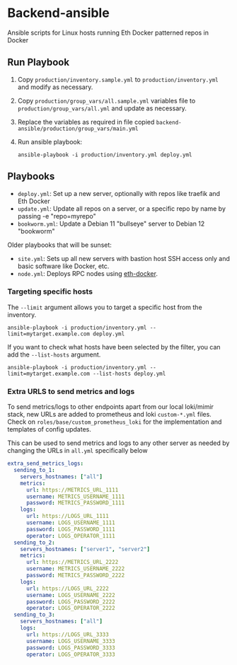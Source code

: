 # Backend-ansible

Ansible scripts for Linux hosts running Eth Docker patterned repos in Docker

## Run Playbook

1. Copy `production/inventory.sample.yml` to `production/inventory.yml` and modify as necessary.

2. Copy `production/group_vars/all.sample.yml` variables file to `production/group_vars/all.yml` and update as necessary.

3. Replace the variables as required in file copied `backend-ansible/production/group_vars/main.yml`

4. Run ansible playbook:

      ```shell
      ansible-playbook -i production/inventory.yml deploy.yml
      ```

## Playbooks

- `deploy.yml`: Set up a new server, optionally with repos like traefik and Eth Docker
- `update.yml`: Update all repos on a server, or a specific repo by name by passing -e "repo=myrepo"
- `bookworm.yml`: Update a Debian 11 "bullseye" server to Debian 12 "bookworm" 

Older playbooks that will be sunset:
- `site.yml`: Sets up all new servers with bastion host SSH access only and basic software like Docker, etc.
- `node.yml`: Deploys RPC nodes using [eth-docker](https://github.com/eth-educators/eth-docker).

### Targeting specific hosts

The `--limit` argument allows you to target a specific host from the inventory.

```shell
ansible-playbook -i production/inventory.yml --limit=mytarget.example.com deploy.yml
```

If you want to check what hosts have been selected by the filter, you can add the `--list-hosts` argument.

```shell
ansible-playbook -i production/inventory.yml --limit=mytarget.example.com --list-hosts deploy.yml
```

### Extra URLS to send metrics and logs
To send metrics/logs to other endpoints apart from our local loki/mimir stack, new URLs are added to prometheus and loki `custom-*.yml` files. Check on `roles/base/custom_prometheus_loki` for the implementation and templates of config updates.

This can be used to send metrics and logs to any other server as needed by changing the URLs in `all.yml` specifically below

```yml
extra_send_metrics_logs:
  sending_to_1:
    servers_hostnames: ["all"]
    metrics:
      url: https://METRICS_URL_1111
      username: METRICS_USERNAME_1111
      password: METRICS_PASSWORD_1111
    logs:
      url: https://LOGS_URL_1111
      username: LOGS_USERNAME_1111
      password: LOGS_PASSWORD_1111
      operator: LOGS_OPERATOR_1111
  sending_to_2:
    servers_hostnames: ["server1", "server2"]
    metrics:
      url: https://METRICS_URL_2222
      username: METRICS_USERNAME_2222
      password: METRICS_PASSWORD_2222
    logs:
      url: https://LOGS_URL_2222
      username: LOGS_USERNAME_2222
      password: LOGS_PASSWORD_2222
      operator: LOGS_OPERATOR_2222
  sending_to_3:
    servers_hostnames: ["all"]
    logs:
      url: https://LOGS_URL_3333
      username: LOGS_USERNAME_3333
      password: LOGS_PASSWORD_3333
      operator: LOGS_OPERATOR_3333
```
